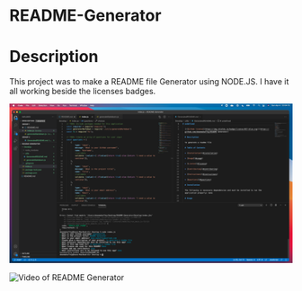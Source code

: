 # README-Generator

# Description

This project was to make a README file Generator using NODE.JS. I have it all working beside the licenses badges. 

![ScreenShot of README code](README.png)

![Video of README Generator](https://drive.google.com/file/d/10ZsuRx1QXkgzQTCDysQZxBugmzbHZnjY/view?usp=sharing)